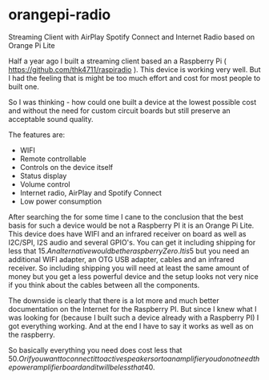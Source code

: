 # orangepi-radio
Streaming Client with AirPlay Spotify Connect and Internet Radio based on Orange Pi Lite

Half a year ago I built a streaming client based an a Raspberry Pi ( https://github.com/thk4711/raspiradio ). This device is working very well. But I had the feeling that is might be too much effort and cost for most people to built one.

So I was thinking - how could one built a device at the lowest possible cost and without the need for custom circuit boards but still preserve an acceptable sound quality.

The features are:
- WIFI
- Remote controllable
- Controls on the device itself
- Status display
- Volume control
- Internet radio, AirPlay and Spotify Connect
- Low power consumption

After searching the for some time I cane to the conclusion that the best basis for such a device would be not a Raspberry PI it is an Orange Pi Lite. This device does have WIFI and an infrared receiver on board as well as I2C/SPI, I2S audio and several GPIO's. You can get it including shipping for less that 15$. An alternative would be the raspberry Zero. It is 5$ but you need an additional WIFI adapter, an OTG USB adapter, cables and an infrared receiver. So including shipping you will need at least the same amount of money but you get a less powerful device and the setup looks not very nice if you think about the cables between all the components.

The downside is clearly that there is a lot more and much better documentation on the Internet for the Raspberry PI. But since I knew what I was looking for (because I built such a device already with a Raspberry PI) I got everything working. And at the end I have to say it works as well as on the raspberry.

So basically everything you need does cost less that 50$. Or if you want to connect it to active speakers or to an amplifier you do not need the power amplifier board and it will be less that 40$.
